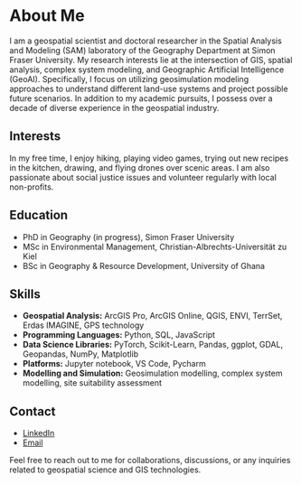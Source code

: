 # About Me

I am a geospatial scientist and doctoral researcher in the Spatial Analysis and Modeling (SAM) laboratory of the Geography Department at Simon Fraser University. My research interests lie at the intersection of GIS, spatial analysis, complex system modeling, and Geographic Artificial Intelligence (GeoAI). Specifically, I focus on utilizing geosimulation modeling approaches to understand different land-use systems and project possible future scenarios. In addition to my academic pursuits, I possess over a decade of diverse experience in the geospatial industry.

## Interests
In my free time, I enjoy hiking, playing video games, trying out new recipes in the kitchen, drawing, and flying drones over scenic areas. I am also passionate about social justice issues and volunteer regularly with local non-profits.

## Education
- PhD in Geography (in progress), Simon Fraser University
- MSc in Environmental Management, Christian-Albrechts-Universität zu Kiel
- BSc in Geography & Resource Development, University of Ghana

## Skills
- **Geospatial Analysis:** ArcGIS Pro, ArcGIS Online, QGIS, ENVI, TerrSet, Erdas IMAGINE, GPS technology
- **Programming Languages:** Python, SQL, JavaScript
- **Data Science Libraries:** PyTorch, Scikit-Learn, Pandas, ggplot, GDAL, Geopandas, NumPy, Matplotlib
- **Platforms:** Jupyter notebook, VS Code, Pycharm
- **Modelling and Simulation:** Geosimulation modelling, complex system modelling, site suitability assessment

## Contact
- [LinkedIn](https://www.linkedin.com/in/bright-addae/)
- [Email](mailto:baddae@sfu.ca)

Feel free to reach out to me for collaborations, discussions, or any inquiries related to geospatial science and GIS technologies.

